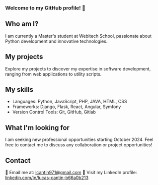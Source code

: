 
### Welcome to my GitHub profile! 👋

## Who am I?
I am currently a Master's student at Webitech School, passionate about Python development and innovative technologies.

## My projects
Explore my projects to discover my expertise in software development, ranging from web applications to utility scripts.

## My skills
- Languages: Python, JavaScript, PHP, JAVA, HTML, CSS
- Frameworks: Django, Flask, React, Angular, Symfony
- Version Control Tools: Git, GitHub, Gitlab

## What I'm looking for
I am seeking new professional opportunities starting October 2024. Feel free to contact me to discuss any collaboration or project opportunities!

## Contact
📧 Email me at: [lcantin971@gmail.com](mailto:lcantin971@gmail.com)
🔗 Visit my LinkedIn profile: [linkedin.com/in/lucas-cantin-b66a0b213](https://www.linkedin.com/in/lucas-cantin-b66a0b213/)

